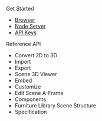 Get Started
* [Browser](./)
* [Node Server](get-started-node-server.md)
* [API Keys](configs.md)

Reference
API
* Convert 2D to 3D
* Import
* Export
* Scene
3D Viewer
* Embed
* Customize
* Edit Scene
A-Frame
* Components
* Furniture Library 
Scene Structure
* Specification

